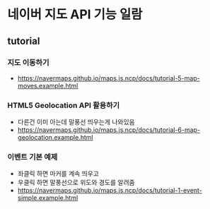 # 네이버 지도 API 기능 일람
## tutorial
### 지도 이동하기
- https://navermaps.github.io/maps.js.ncp/docs/tutorial-5-map-moves.example.html

### HTML5 Geolocation API 활용하기
- 다른건 이미 아는데 말풍선 띄우는게 나와있음
- https://navermaps.github.io/maps.js.ncp/docs/tutorial-6-map-geolocation.example.html

### 이벤트 기본 예제
- 좌클릭 하면 마커를 계속 띄우고
- 우클릭 하면 말풍선으로 위도와 경도를 알려줌
- https://navermaps.github.io/maps.js.ncp/docs/tutorial-1-event-simple.example.html